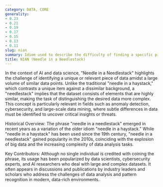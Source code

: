 ```yaml
---
category: DATA, CORE
generality:
- 0.23
- 0.21
- 0.19
- 0.17
- 0.15
- 0.13
- 0.11
slug: nian
summary: Idiom used to describe the difficulty of finding a specific piece of information or data within a vast, but homogeneous, dataset.
title: NIAN (Needle in a Needlestack)
---
```


In the context of AI and data science, "Needle in a Needlestack" highlights the challenge of identifying a unique or relevant piece of data amidst a large volume of similar data points. Unlike the traditional "needle in a haystack," which contrasts a unique item against a dissimilar background, a "needlestack" implies that the dataset consists of elements that are highly similar, making the task of distinguishing the desired data more complex. This concept is particularly relevant in fields such as anomaly detection, cybersecurity, and large-scale data mining, where subtle differences in data must be identified to uncover critical insights or threats.

Historical Overview:
The phrase "needle in a needlestack" emerged in recent years as a variation of the older idiom "needle in a haystack." While "needle in a haystack" has been used since the 19th century, "needle in a needlestack" gained popularity in the 2010s, coinciding with the explosion of big data and the increasing complexity of data analysis tasks.

Key Contributors:
Although no single individual is credited with coining the phrase, its usage has been popularized by data scientists, cybersecurity experts, and AI researchers who deal with large and complex datasets. It often appears in discussions and publications by industry leaders and scholars who address the challenges of data analysis and pattern recognition in modern, data-rich environments.